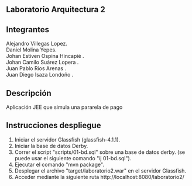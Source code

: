 ## Laboratorio Arquitectura 2


## Integrantes
Alejandro Villegas Lopez.<br />
Daniel Molina Yepes.<br />
Johan Estiven Ospina Hincapié .<br />
Johan Camilo Suárez Lopera .<br />
Juan Pablo Rios Arenas .<br />
Juan Diego Isaza Londoño .<br />

## Descripción
Aplicación JEE que simula una pararela de pago

## Instrucciones despliegue
1. Iniciar el servidor Glassfish (glassfish-4.1.1).
2. Iniciar la base de datos Derby.
2. Correr el script "scripts/01-bd.sql" sobre una base de datos derby. (se puede usar el siguiente comando "ij 01-bd.sql").
3. Ejecutar el comando "mvn package".
4. Desplegar el archivo "target/laboratorio2.war" en el servidor Glassfish.
5. Acceder mediante la siguiente ruta  http://localhost:8080/laboratorio2/


